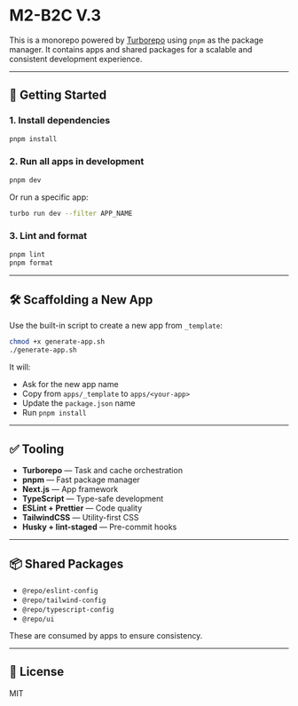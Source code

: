 # M2-B2C V.3

This is a monorepo powered by [Turborepo](https://turbo.build/repo) using `pnpm` as the package manager. It contains apps and shared packages for a scalable and consistent development experience.

---

## 🚀 Getting Started

### 1. Install dependencies

```bash
pnpm install
```

### 2. Run all apps in development

```bash
pnpm dev
```

Or run a specific app:

```bash
turbo run dev --filter APP_NAME
```

### 3. Lint and format

```bash
pnpm lint
pnpm format
```

---

## 🛠 Scaffolding a New App

Use the built-in script to create a new app from `_template`:

```bash
chmod +x generate-app.sh
./generate-app.sh
```

It will:

- Ask for the new app name
- Copy from `apps/_template` to `apps/<your-app>`
- Update the `package.json` name
- Run `pnpm install`

---

## ✅ Tooling

- **Turborepo** — Task and cache orchestration
- **pnpm** — Fast package manager
- **Next.js** — App framework
- **TypeScript** — Type-safe development
- **ESLint + Prettier** — Code quality
- **TailwindCSS** — Utility-first CSS
- **Husky + lint-staged** — Pre-commit hooks

---

## 📦 Shared Packages

- `@repo/eslint-config`
- `@repo/tailwind-config`
- `@repo/typescript-config`
- `@repo/ui`

These are consumed by apps to ensure consistency.

---

## 📄 License

MIT
